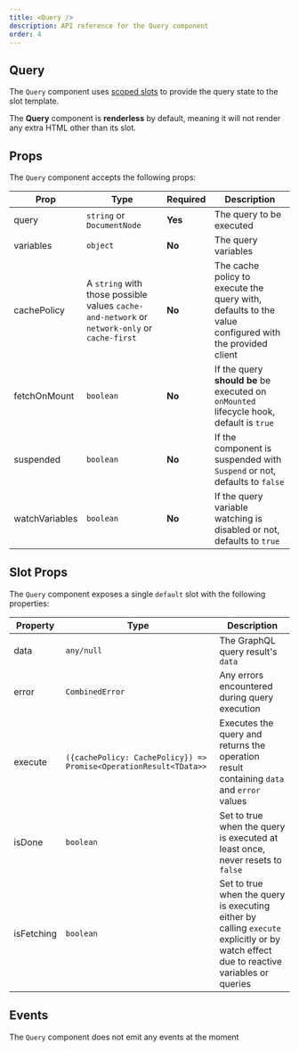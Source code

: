 ```yaml
---
title: <Query />
description: API reference for the Query component
order: 4
---
```


## Query

The `Query` component uses [scoped slots](https://v3.vuejs.org/guide/component-slots.html#scoped-slots) to provide the query state to the slot template.

<doc-tip>

The **Query** component is **renderless** by default, meaning it will not render any extra HTML other than its slot.

</doc-tip>

## Props

The `Query` component accepts the following props:

| Prop           | Type                                                                                         | Required | Description                                                                                           |
| -------------- | -------------------------------------------------------------------------------------------- | -------- | ----------------------------------------------------------------------------------------------------- |
| query          | `string` or `DocumentNode`                                                                   | **Yes**  | The query to be executed                                                                              |
| variables      | `object`                                                                                     | **No**   | The query variables                                                                                   |
| cachePolicy    | A `string` with those possible values `cache-and-network` or `network-only` or `cache-first` | **No**   | The cache policy to execute the query with, defaults to the value configured with the provided client |
| fetchOnMount   | `boolean`                                                                                    | **No**   | If the query **should be** be executed on `onMounted` lifecycle hook, default is `true`               |
| suspended      | `boolean`                                                                                    | **No**   | If the component is suspended with `Suspend` or not, defaults to `false`                              |
| watchVariables | `boolean`                                                                                    | **No**   | If the query variable watching is disabled or not, defaults to `true`                                 |

## Slot Props

The `Query` component exposes a single `default` slot with the following properties:

| Property   | Type                                                              | Description                                                                                                                            |
| ---------- | ----------------------------------------------------------------- | -------------------------------------------------------------------------------------------------------------------------------------- |
| data       | `any/null`                                                        | The GraphQL query result's `data`                                                                                                      |
| error      | `CombinedError`                                                   | Any errors encountered during query execution                                                                                          |
| execute    | `({cachePolicy: CachePolicy}) => Promise<OperationResult<TData>>` | Executes the query and returns the operation result containing `data` and `error` values                                               |
| isDone     | `boolean`                                                         | Set to true when the query is executed at least once, never resets to `false`                                                          |
| isFetching | `boolean`                                                         | Set to true when the query is executing either by calling `execute` explicitly or by watch effect due to reactive variables or queries |

## Events

The `Query` component does not emit any events at the moment
